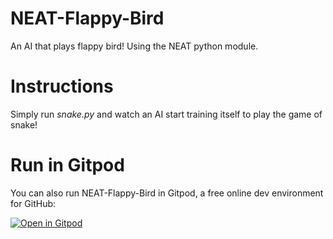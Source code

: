 # NEAT-Flappy-Bird
An AI that plays flappy bird! Using the NEAT python module.

# Instructions
Simply run *snake.py* and watch an AI start training itself to play the game of snake!

# Run in Gitpod

You can also run NEAT-Flappy-Bird in Gitpod, a free online dev environment for GitHub:

[![Open in Gitpod](https://gitpod.io/button/open-in-gitpod.svg)](https://gitpod.io/#https://github.com/tinfungster/snake-AI-NEAT/blob/main/snake.py)
